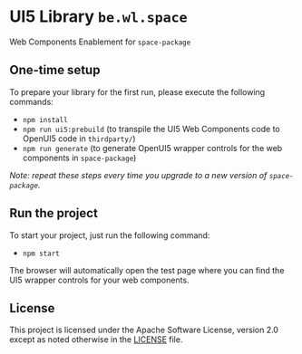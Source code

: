 # UI5 Library `be.wl.space`

Web Components Enablement for `space-package`

## One-time setup

To prepare your library for the first run, please execute the following commands:

- `npm install`
- `npm run ui5:prebuild` (to transpile the UI5 Web Components code to OpenUI5 code in `thirdparty/`)
- `npm run generate` (to generate OpenUI5 wrapper controls for the web components in `space-package`)

_Note: repeat these steps every time you upgrade to a new version of `space-package`._

## Run the project

To start your project, just run the following command:

- `npm start`

The browser will automatically open the test page where you can find the UI5 wrapper controls for your web components.

## License

This project is licensed under the Apache Software License, version 2.0 except as noted otherwise in the [LICENSE](LICENSE) file.
